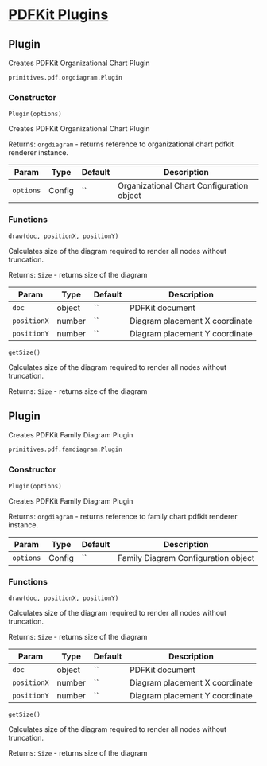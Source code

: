 # [PDFKit Plugins](https://pdfkit.org/)
## <a name="primitives.pdf.orgdiagram.Plugin" id="primitives.pdf.orgdiagram.Plugin">Plugin</a>
Creates PDFKit Organizational Chart Plugin

 `primitives.pdf.orgdiagram.Plugin` 

### Constructor

 `Plugin(options)` 

Creates PDFKit Organizational Chart Plugin

 Returns: `orgdiagram` - returns reference to organizational chart pdfkit renderer instance.

| Param | Type | Default | Description | 
| --- | --- | --- | --- | 
 | `options` | Config | `` | Organizational Chart Configuration object | 

### Functions

 `draw(doc, positionX, positionY)` 

Calculates size of the diagram required to render all nodes without truncation.

 Returns: `Size` - returns size of the diagram

| Param | Type | Default | Description | 
| --- | --- | --- | --- | 
 | `doc` | object | `` | PDFKit document | 
 | `positionX` | number | `` | Diagram placement X coordinate | 
 | `positionY` | number | `` | Diagram placement Y coordinate | 

 `getSize()` 

Calculates size of the diagram required to render all nodes without truncation.

 Returns: `Size` - returns size of the diagram


## <a name="primitives.pdf.famdiagram.Plugin" id="primitives.pdf.famdiagram.Plugin">Plugin</a>
Creates PDFKit Family Diagram Plugin

 `primitives.pdf.famdiagram.Plugin` 

### Constructor

 `Plugin(options)` 

Creates PDFKit Family Diagram Plugin

 Returns: `orgdiagram` - returns reference to family chart pdfkit renderer instance.

| Param | Type | Default | Description | 
| --- | --- | --- | --- | 
 | `options` | Config | `` | Family Diagram Configuration object | 

### Functions

 `draw(doc, positionX, positionY)` 

Calculates size of the diagram required to render all nodes without truncation.

 Returns: `Size` - returns size of the diagram

| Param | Type | Default | Description | 
| --- | --- | --- | --- | 
 | `doc` | object | `` | PDFKit document | 
 | `positionX` | number | `` | Diagram placement X coordinate | 
 | `positionY` | number | `` | Diagram placement Y coordinate | 

 `getSize()` 

Calculates size of the diagram required to render all nodes without truncation.

 Returns: `Size` - returns size of the diagram

